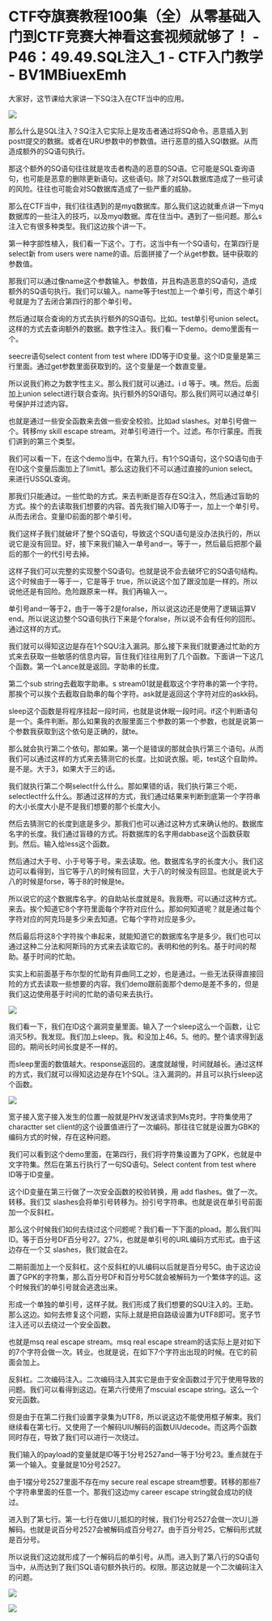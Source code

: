 # CTF夺旗赛教程100集（全）从零基础入门到CTF竞赛大神看这套视频就够了！ - P46：49.49.SQL注入_1 - CTF入门教学 - BV1MBiuexEmh

大家好，这节课给大家讲一下SQ注入在CTF当中的应用。

![](img/3e8eaf7afb47baeb619169231adbd225_1.png)

那么什么是SQL注入？SQ注入它实际上是攻击者通过将SQ命令。恶意插入到postt提交的数据。或者在URU参数中的参数值。进行恶意的插入SQl数据。从而造成额外的SQ语句执行。

那这个额外的SQ语句往往就是攻击者构造的恶意的SQ语。它可能是SQL查询语句，也可能是恶意的删除更新语句。这些语句。除了对SQL数据库造成了一些可读的风险。往往也可能会对SQ数据库造成了一些严重的威胁。

那么在CTF当中，我们往往遇到的是myq数据库。那么我们这边就重点讲一下myq数据库的一些注入的技巧，以及myql数据。库在住当中。遇到了一些问题。那么s注入它有很多种类型。我们这边挨个讲一下。

第一种字部性植入，我们看一下这个。丁冇。这当中有一个SQ语句，在第四行是select新 from users were name的语。后面拼接了一个从get参数。链中获取的参数值。

那我们可以通过像name这个参数输入。参数值，并且构造恶意的SQ语句，造成额外的SQ语句执行。我们可以输入。name等于test加上一个单引号，而这个单引号就是为了去闭合第四行的那个单引号。

然后通过联合查询的方式去执行额外的SQ语句。比如。test单引号union select。这样的方式去查询额外的数据。数字性注入。我们看一下demo。demo里面有一个。

seecre语句select content from test where IDD等于ID变量。这个ID变量是第三行里面。通过get参数里面获取到的。这个变量是一个数直变量。

所以说我们称之为数字性主义。那么我们就可以通过。i d 等于。咦。然后。后面加上union select进行联合查询。执行额外的SQl语句。那么我们网可以通过单引号保护并过滤内容。

也就是通过一些安全函数来去做一些安全校验。比如ad slashes。对单引号做一个。转移my skill escape stream。对单引号进行一个。过滤。布尔行蒙座。而我们讲到的第三个类型。

我们可以看一下，在这个demo当中。在第九行。有1个SQ语句，这个SQ语句由于在ID这个变量后面加上了limit1。那么这边我们不可以通过直接的union select。来进行USSQL查询。

那我们只能通过。一些忙助的方式。来去判断是否存在SQ注入，然后通过盲助的方式。挨个的去读取我们想要的内容。首先我们输入ID等于一，加上一个单引号。从而去闭合。变量ID前面的那个单引号。

我们这样子我们就破坏了整个SQ语句，导致这个SQU语句是没办法执行的，所以说它是没有回显。好，接下来我们输入一单号and一。等于一，然后最后把那个最后的那个一的代引号去掉。

这样子我们可以完整的实现整个SQ语句。也就是说不会去破坏它的SQ语句结构。这个时候由于一等于一，它是等于 true，所以说这个加了跟没加是一样的。所以说他还是有回险。危险跟原来一样。我们再输入一。

单引号and一等于2，由于一等于2是foralse，所以说这边还是使用了逻辑运算V end。所以说这边整个SQ语句执行下来是个foralse，所以说不会有任何的回形。通过这样的方式。

我们就可以得知这边是存在1个SQU注入漏洞。那么接下来我们就要通过忙助的方式来去获取一些敏感的信息内容。盲住我们往往用到了几个函数。下面讲一下这几个函数。第一个Lance就是返回。字助串的长度。

第二个sub string去截取字助串。s stream01就是截取这个字符串的第一个字符。那挨个可以挨个去截取自助串的每个字符。ask就是返回这个字符对应的askk码。

sleep这个函数是将程序挂起一段时间，也就是说休眠一段时间。if这个判断语句是一个。条件判断。那么如果我的衣服里面三个参数的第一个参数，也就是说第一个参数我获取到这个依句是正确的，就te。

那么就会执行第二个依句。那如果。第一个是错误的那就会执行第三个语句。从而我们可以通过这样的方式来去猜测它的长度。比如说衣服。呃，test这个自助帅。是不是。大于3，如果大于三的话。

我们就执行第二个啊select什么什么。那如果错的话，我们执行第三个呃， selectlect什么什么。那通过这样的方式，我们通过结果来判断到底第一个字符串的大小长度大小是不是我们想要的那个长度大小。

然后去猜测它的长度到底是多少。那我们也可以通过这种方式来确认他的。数据库名字的长度。我们通过盲碌的方式。将数据库的名字用dabbase这个函数获取到。然后。输入给less这个函数。

然后通过大于号、小于号等于号。来去读取。他。数据库名字的长度大小。我们这边可以看得到，当它等于八的时候有回显，大于八的时候没有回显。也就是说大于八的时候是forse，等于8的时候是te。

所以说它的这个数据库名字。的自助站长度就是8。我我嘢。可以通过这种方式。来去。挨个知道它8个字符里面每个字符对应什么。那如何知道呢？就是通过每个字符对应的阿克玛是多少来去知道。它每个字符对应是多少。

然后最后将这8个字符挨个串起来，就能知道它的数据库名字是多少。我们也可以通过这种二分法和阿斯玛的方式来去读取它的。表明和他的列名。基于时间的帮助。基于时间的忙助。

实实上和前面基于布尔型的忙助有异曲同工之妙，也是通过。一些无法获得直接回险的方式去读取一些想要的内容。我们demo跟前面那个demo是差不多的，但是我们这边使用基于时间的忙助的语句来去执行。



![](img/3e8eaf7afb47baeb619169231adbd225_3.png)

我们看一下，我们在ID这个漏洞变量里面。输入了一个sleep这么一个函数，让它消灭5秒。我发现。我们加上sleep。我。和没加上46。5。他的。整个请求得到返回的。期间长时间长度是不一样的。

而sleep里面的数值越大。response返回的。速度就越慢，时间就越长。通过这样的方式，我们就可以得知这边是存在1个SQL。注入漏洞的。并且可以执行sleep这个函数。



![](img/3e8eaf7afb47baeb619169231adbd225_5.png)

宽子接入宽子接入发生的位置一般就是PHV发送请求到Ms克时。字符集使用了charactter set client的这个设置值进行了一次编码。那往往它就是设置为GBK的编码方式的时候，存在这种问题。

我们可以看到这个demo里面，在第四行，我们将字符集设置为了GPK，也就是中文字符集。然后在第五行执行了一句SQ语句。Select content from test where ID等于ID变量。

这个ID变量在第三行做了一次安全函数的校验转换，用 add flashes。做了一次。转移。我们艾 slashes会将单引号转移为。扮引号字符串。也就是说在单引号前面加一个反斜杠。

那么这个时候我们如何去绕过这个问题呢？我们看一下下面的pload。那么我们叫ID。等于百分号DF百分号27。27%，也就是单引号的URL编码方式形式。由于这边存在一个艾 slashes，我们就会在2。

二期前面加上一个反斜杠。这个反斜杠的UL编码以后就是百分号5C。由于这边设置了GPK的字符集，那么百分号DF和百分号5C就会被解码为一个繁体字的运。这个时候我们的单引号就会逃逸出来。

形成一个单独的单引号，这样子就。我们形成了我们想要的SQU注入的。王助。那么这边。如何去修复这个问题，实际上就是把自路级设置为UTF8即可。宽子节注入还可以去绕过一个安全函数。

也就是msq real escape stream。msq real escape stream的话实际上是对如下的7个字符会做一次。转业。也就是说，在如下7个字符出出现的时候。在它的前面会加上。

反斜杠。二次编码注入。二次编码注入其实它是由于安全函数过于冗于使用导致的问题。我们可以看得到这边。在第六行使用了mscuial escape string。这么一个安元函数。

但是由于在第二行我们设置字录集为UTF8，所以说这边不能使用框子解束。我们继续看在第七行。又使用了一个解码UIU解码的函数UIUdecode。而这两个函数同时存在，导致了我们可以进行一次绕过。

我们输入的payload的变量就是ID等于1分号2527and一等于1分号23。重点就在于第一个输入。变量就是10分号2527。

由于1摆分号2527里面不存在my secure real escape stream想要。转移的那些7个字符串里面的任意一个。那我们这边my career escape string就会成功的绕过。

进入到了第七行。第一七行在做U儿抵扣的时候，我们1分号2527会做一次U儿游解码。也就是说百分号2527会被解码成百分号27。由于百分号25，它解码形式就是百分号。

所以说我们这边就形成了一个解码后的单引号。从而。进入到了第八行的SQ语句当中，从而达到了我们SQL语句额外执行的。权限。那这边就是一个二次编码注入的问题。



![](img/3e8eaf7afb47baeb619169231adbd225_7.png)

![](img/3e8eaf7afb47baeb619169231adbd225_8.png)